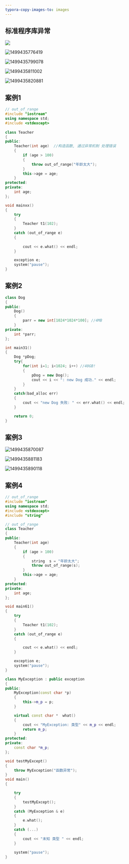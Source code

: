 ```yaml
---
typora-copy-images-to: images
---
```


## 标准程序库异常

![](images/exception.png)

![1499435776419](images/1499435776419.png)

![1499435799078](images/1499435799078.png)

![1499435811002](images/1499435811002.png)

![1499435820881](images/1499435820881.png)

## 案例1

```C++
// out_of_range
#include "iostream"
using namespace std;
#include <stdexcept>  
 
class Teacher
{
public:
	Teacher(int age)  //构造函数, 通过异常机制 处理错误
	{
		if (age > 100)
		{
			throw out_of_range("年龄太大");
		}
		this->age = age;
	}
protected:
private:
	int age;
};

void mainxx()
{
	try
	{
		Teacher t1(102);
	}
	catch (out_of_range e)
	{
		
		cout << e.what() << endl;
	}

	exception e;
	system("pause");
}
```

## 案例2

```C++
class Dog
{
public:
	Dog()
	{
		parr = new int[1024*1024*100]; //4MB
	}
private:
	int *parr;
};

int main31()
{
	Dog *pDog;
	try{
		for(int i=1; i<1024; i++) //40GB!
		{
			pDog = new Dog();
			cout << i << ": new Dog 成功." << endl;
		}
	}
	catch(bad_alloc err)
	{
		cout << "new Dog 失败: " << err.what() << endl;
	}

	return 0;
}
```

## 案例3

![1499435870087](images/1499435870087.png)

![1499435881183](images/1499435881183.png)

![1499435890118](images/1499435890118.png)

## 案例4

```C++
// out_of_range
#include "iostream"
using namespace std;
#include <stdexcept> 
#include "string"

// out_of_range
class Teacher
{
public:
	Teacher(int age)
	{
		if (age > 100)
		{
			string  s = "年龄太大";
			throw out_of_range(s);
		}
		this->age = age;
	}
protected:
private:
	int age;
};

void main61()
{
	try
	{
		Teacher t1(102);
	}
	catch (out_of_range e)
	{

		cout << e.what() << endl;
	}

	exception e;
	system("pause");
}

class MyException : public exception
{
public:
	MyException(const char *p)
	{
		this->m_p = p;
	}

	virtual const char *  what()
	{
		cout << "MyException: 类型" << m_p << endl;
		return m_p;
	}
protected:
private:
	const char *m_p;
};

void testMyExcept()
{
	throw MyException("函数异常");
}
void main()
{

	try
	{
		testMyExcept();
	}
	catch (MyException & e)
	{
		e.what();
	}
	catch (...)
	{
		cout << "未知 类型 " << endl;
	}
	
	system("pause");
}
```